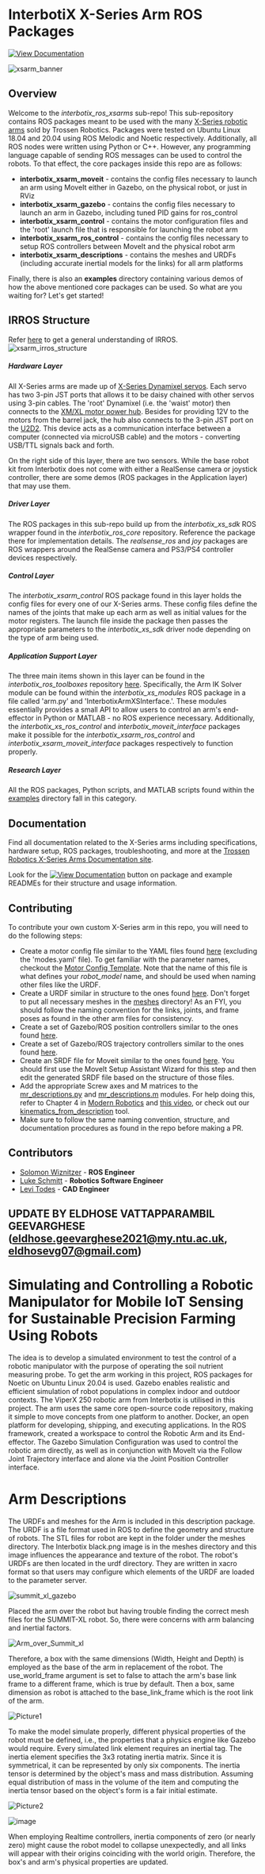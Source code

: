 # InterbotiX X-Series Arm ROS Packages

[![View Documentation](https://trossenrobotics.com/docs/docs_button.svg)](https://www.trossenrobotics.com/docs/interbotix_xsarms/index.html)

![xsarm_banner](images/xsarm_banner.png)

## Overview

Welcome to the *interbotix_ros_xsarms* sub-repo! This sub-repository contains ROS packages meant to be used with the many [X-Series robotic arms](https://www.trossenrobotics.com/robotic-arms/ros-research-arms.aspx)  sold by Trossen Robotics. Packages were tested on Ubuntu Linux 18.04 and 20.04 using ROS Melodic and Noetic respectively. Additionally, all ROS nodes were written using Python or C++. However, any programming language capable of sending ROS messages can be used to control the robots. To that effect, the core packages inside this repo are as follows:
- **interbotix_xsarm_moveit** - contains the config files necessary to launch an arm using MoveIt either in Gazebo, on the physical robot, or just in RViz
- **interbotix_xsarm_gazebo** - contains the config files necessary to launch an arm in Gazebo, including tuned PID gains for ros_control
- **interbotix_xsarm_control** - contains the motor configuration files and the 'root' launch file that is responsible for launching the robot arm
- **interbotix_xsarm_ros_control** - contains the config files necessary to setup ROS controllers between MoveIt and the physical robot arm
- **interbotix_xsarm_descriptions** - contains the meshes and URDFs (including accurate inertial models for the links) for all arm platforms

Finally, there is also an **examples** directory containing various demos of how the above mentioned core packages can be used. So what are you waiting for? Let's get started!

## IRROS Structure
Refer [here](https://github.com/Interbotix/interbotix_ros_core#code-structure) to get a general understanding of IRROS.
![xsarm_irros_structure](images/xsarm_irros_structure.png)

##### Hardware Layer
All X-Series arms are made up of [X-Series Dynamixel servos](https://www.trossenrobotics.com/dynamixel-x-series-robot-servos). Each servo has two 3-pin JST ports that allows it to be daisy chained with other servos using 3-pin cables. The 'root' Dynamixel (i.e. the 'waist' motor) then connects to the [XM/XL motor power hub](https://www.trossenrobotics.com/3-pin-x-series-power-hub.aspx). Besides for providing 12V to the motors from the barrel jack, the hub also connects to the 3-pin JST port on the [U2D2](https://www.trossenrobotics.com/dynamixel-u2d2.aspx). This device acts as a communication interface between a computer (connected via microUSB cable) and the motors - converting USB/TTL signals back and forth.

On the right side of this layer, there are two sensors. While the base robot kit from Interbotix does not come with either a RealSense camera or joystick controller, there are some demos (ROS packages in the Application layer) that may use them.

##### Driver Layer
The ROS packages in this sub-repo build up from the *interbotix_xs_sdk* ROS wrapper found in the *interbotix_ros_core* repository. Reference the package there for implementation details. The *realsense_ros* and *joy* packages are ROS wrappers around the RealSense camera and PS3/PS4 controller devices respectively.

##### Control Layer
The *interbotix_xsarm_control* ROS package found in this layer holds the config files for every one of our X-Series arms. These config files define the names of the joints that make up each arm as well as initial values for the motor registers. The launch file inside the package then passes the appropriate parameters to the *interbotix_xs_sdk* driver node depending on the type of arm being used.

##### Application Support Layer
The three main items shown in this layer can be found in the *interbotix_ros_toolboxes* repository [here](https://github.com/Interbotix/interbotix_ros_toolboxes/tree/main/interbotix_xs_toolbox). Specifically, the Arm IK Solver module can be found within the *interbotix_xs_modules* ROS package in a file called 'arm.py' and 'InterbotixArmXSInterface.'. These modules essentially provides a small API to allow users to control an arm's end-effector in Python or MATLAB - no ROS experience necessary. Additionally, the *interbotix_xs_ros_control* and *interbotix_moveit_interface* packages make it possible for the *interbotix_xsarm_ros_control* and *interbotix_xsarm_moveit_interface* packages respectively to function properly.

##### Research Layer
All the ROS packages, Python scripts, and MATLAB scripts found within the [examples](examples/) directory fall in this category.

## Documentation

Find all documentation related to the X-Series arms including specifications, hardware setup, ROS packages, troubleshooting, and more at the [Trossen Robotics X-Series Arms Documentation site](https://www.trossenrobotics.com/docs/interbotix_xsarms/index.html).

Look for the [![View Documentation](https://trossenrobotics.com/docs/docs_button.svg)](https://www.trossenrobotics.com/docs/interbotix_xsarms/index.html) button on package and example READMEs for their structure and usage information.

## Contributing
To contribute your own custom X-Series arm in this repo, you will need to do the following steps:
- Create a motor config file similar to the YAML files found [here](interbotix_xsarm_control/config/) (excluding the 'modes.yaml' file). To get familiar with the parameter names, checkout the [Motor Config Template](https://github.com/Interbotix/interbotix_ros_core/blob/main/interbotix_ros_xseries/interbotix_xs_sdk/config/motor_configs_template.yaml). Note that the name of this file is what defines your *robot_model* name, and should be used when naming other files like the URDF.
- Create a URDF similar in structure to the ones found [here](interbotix_xsarm_descriptions/urdf/). Don't forget to put all necessary meshes in the [meshes](interbotix_xsarm_descriptions/meshes/) directory! As an FYI, you should follow the naming convention for the links, joints, and frame poses as found in the other arm files for consistency.
- Create a set of Gazebo/ROS position controllers similar to the ones found [here](interbotix_xsarm_gazebo/config/position_controllers/).
- Create a set of Gazebo/ROS trajectory controllers similar to the ones found [here](interbotix_xsarm_gazebo/config/trajectory_controllers/).
- Create an SRDF file for Moveit similar to the ones found [here](interbotix_xsarm_moveit/config/srdf/). You should first use the MoveIt Setup Assistant Wizard for this step and then edit the generated SRDF file based on the structure of those files.
- Add the appropriate Screw axes and M matrices to the [mr_descriptions.py](https://github.com/Interbotix/interbotix_ros_toolboxes/blob/main/interbotix_xs_toolbox/interbotix_xs_modules/src/interbotix_xs_modules/mr_descriptions.py) and [mr_descriptions.m](https://github.com/Interbotix/interbotix_ros_toolboxes/blob/main/interbotix_xs_toolbox/interbotix_xs_modules/src/interbotix_xs_modules/mr_descriptions.m) modules. For help doing this, refer to Chapter 4 in [Modern Robotics](http://hades.mech.northwestern.edu/images/7/7f/MR.pdf) and [this video](https://www.youtube.com/watch?v=cKHsil0V6Qk&ab_channel=NorthwesternRobotics), or check out our [kinematics_from_description](https://github.com/Interbotix/kinematics_from_description) tool.
- Make sure to follow the same naming convention, structure, and documentation procedures as found in the repo before making a PR.

## Contributors
- [Solomon Wiznitzer](https://github.com/swiz23) - **ROS Engineer**
- [Luke Schmitt](https://github.com/lsinterbotix) - **Robotics Software Engineer**
- [Levi Todes](https://github.com/LeTo37) - **CAD Engineer**


## UPDATE BY ELDHOSE VATTAPPARAMBIL GEEVARGHESE (eldhose.geevarghese2021@my.ntu.ac.uk, eldhosevg07@gmail.com)
# Simulating and Controlling a Robotic Manipulator for Mobile IoT Sensing for Sustainable Precision Farming Using Robots
The idea is to develop a simulated environment to test the control of a robotic manipulator with the purpose of operating the soil nutrient measuring probe. To get the arm working in this project, ROS packages for Noetic on Ubuntu Linux 20.04 is used.  Gazebo enables realistic and efficient simulation of robot populations in complex indoor and outdoor contexts. The ViperX 250 robotic arm from Interbotix is utilised in this project. The arm uses the same core open-source code repository, making it simple to move concepts from one platform to another. Docker, an open platform for developing, shipping, and executing applications. In the ROS framework, created a workspace to control the Robotic Arm and its End-effector. The Gazebo Simulation Configuration was used to control the robotic arm directly, as well as in conjunction with MoveIt via the Follow Joint Trajectory interface and alone via the Joint Position Controller interface.
# Arm Descriptions
The URDFs and meshes for the Arm is included in this description package. The URDF is a file format used in ROS to define the geometry and structure of robots. The STL files for robot are kept in the folder under the meshes directory. The Interbotix black.png image is in the meshes directory and this image influences the appearance and texture of the robot. The robot's URDFs are then located in the urdf directory. They are written in xacro format so that users may configure which elements of the URDF are loaded to the parameter server.

![summit_xl_gazebo](https://user-images.githubusercontent.com/109370103/189695616-6cfae43f-7bff-413c-99b4-55e6868270cb.png)

Placed the arm over the robot but having trouble finding the correct mesh files for the SUMMIT-XL robot. So, there were concerns with arm balancing and inertial factors.

![Arm_over_Summit_xl](https://user-images.githubusercontent.com/109370103/187939480-9299b440-173f-410f-aba3-164e415fbefa.png)

Therefore, a box with the same dimensions (Width, Height and Depth) is employed as the base of the arm in replacement of the robot. The use_world_frame argument is set to false to attach the arm's base link frame to a different frame, which is true by default. Then a box, same dimension as robot is attached to the base_link_frame which is the root link of the arm.

![Picture1](https://user-images.githubusercontent.com/109370103/189698433-384d99ae-4c68-44c2-9fee-02a729021d7a.jpg)

To make the model simulate properly, different physical properties of the robot must be defined, i.e., the properties that a physics engine like Gazebo would require. 
Every simulated link element requires an inertial tag. The inertia element specifies the 3x3 rotating inertia matrix. Since it is symmetrical, it can be represented by only six components. The inertia tensor is determined by the object's mass and mass distribution. Assuming equal distribution of mass in the volume of the item and computing the inertia tensor based on the object's form is a fair initial estimate.

![Picture2](https://user-images.githubusercontent.com/109370103/189699435-e9466854-db9a-43a3-9a6b-48f279b2578f.jpg)

![image](https://user-images.githubusercontent.com/109370103/189699645-0fc1ef97-09fd-4d17-823a-d7c1451fa28c.png)


When employing Realtime controllers, inertia components of zero (or nearly zero) might cause the robot model to collapse unexpectedly, and all links will appear with their origins coinciding with the world origin. Therefore, the box's and arm's physical properties are updated. 

